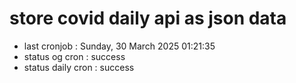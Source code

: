 # store covid daily api as json data

- last cronjob : Sunday, 30 March 2025 01:21:35
- status og cron : success
- status daily cron : success
      
      